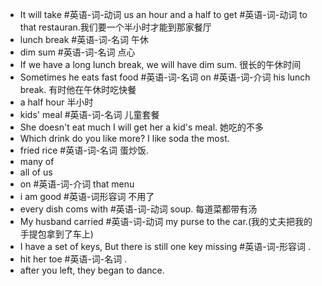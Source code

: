 - It will take #英语-词-动词 us an hour and a half to get #英语-词-动词 to that restauran.我们要一个半小时才能到那家餐厅
- lunch break #英语-词-名词  午休
- dim sum #英语-词-名词 点心
- If we have a long lunch break, we will have dim sum. 很长的午休时间
- Sometimes he eats fast food #英语-词-名词  on #英语-词-介词  his lunch break. 有时他在午休时吃快餐
- a half hour 半小时
- kids' meal #英语-词-名词 儿童套餐
- She doesn't eat much I will get her a kid's meal. 她吃的不多
- Which drink do you like more? I like soda the most.
- fried rice #英语-词-名词  蛋炒饭.
- many of
- all of us
- on #英语-词-介词 that menu
- i am good #英语-词形容词 不用了
- every dish coms with #英语-词-动词 soup. 每道菜都带有汤
- My husband carried #英语-词-动词 my purse to the car.(我的丈夫把我的手提包拿到了车上)
- I have a set of keys, But there is still one key missing #英语-词-形容词 .
- hit her toe #英语-词-名词 . 
- after you left, they began to dance.
